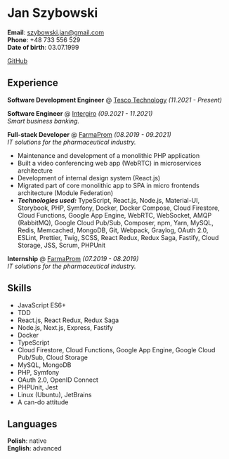 # Jan Szybowski

**Email**: szybowski.jan@gmail.com \
**Phone**: +48 733 556 529 \
**Date of birth**: 03.07.1999

[GitHub](https://github.com/szybowskiJan)

## Experience

**Software Development Engineer** @ [Tesco Technology](https://www.linkedin.com/showcase/tesco-technology) _(11.2021 - Present)_

**Software Engineer** @ [Intergiro](https://intergiro.com/) _(09.2021 - 11.2021)_ \
_Smart business banking._

**Full-stack Developer** @ [FarmaProm](https://www.farmaprom.pl/) _(08.2019 - 09.2021)_ \
_IT solutions for the pharmaceutical industry._

* Maintenance and development of a monolithic PHP application
* Built a video conferencing web app (WebRTC) in microservices architecture
* Development of internal design system (React.js)
* Migrated part of core monolithic app to SPA in micro frontends architecture (Module Federation)
* **_Technologies used:_** TypeScript, React.js, Node.js, Material-UI, Storybook, PHP, Symfony, Docker, Docker Compose,
  Cloud Firestore, Cloud Functions, Google App Engine, WebRTC, WebSocket, AMQP (RabbitMQ), Google Cloud Pub/Sub,
  Composer, npm, Yarn, MySQL, Redis, Memcached, MongoDB, Git, Webpack, Graylog, OAuth 2.0, ESLint, Prettier, Twig, SCSS,
  React Redux, Redux Saga, Fastify, Cloud Storage, JSS, Scrum, PHPUnit

**Internship** @ [FarmaProm](https://www.farmaprom.pl/) _(07.2019 - 08.2019)_ \
_IT solutions for the pharmaceutical industry._

## Skills

* JavaScript ES6+
* TDD  
* React.js, React Redux, Redux Saga
* Node.js, Next.js, Express, Fastify
* Docker
* TypeScript
* Cloud Firestore, Cloud Functions, Google App Engine, Google Cloud Pub/Sub, Cloud Storage
* MySQL, MongoDB 
* PHP, Symfony
* OAuth 2.0, OpenID Connect
* PHPUnit, Jest
* Linux (Ubuntu), JetBrains
* A can-do attitude

## Languages

**Polish**: native \
**English**: advanced
